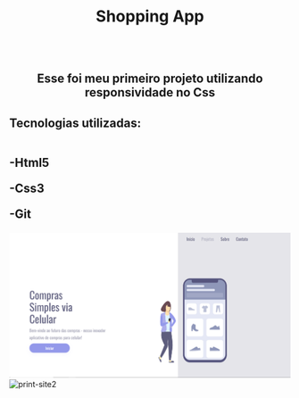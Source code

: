 <h1 align="center"> Shopping App</h1>
<br>
<br>
<h2 align="center">Esse foi meu primeiro projeto utilizando responsividade no Css</h2>

<h2>Tecnologias utilizadas:
 <br> <br>
  <p>-Html5</p>
  <p>-Css3</p>
  <p>-Git</p>
</h2>

<img src="https://github.com/EvertonDepla/Pimeiro-Projeto-responsivo--Shopping-app-/blob/main/assets/shopping%20app1.PNG?raw=true" alt="print-site1">

<img src="" alt="print-site2">
